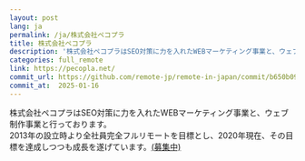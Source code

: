 ```yaml
---
layout: post
lang: ja
permalink: /ja/株式会社ペコプラ
title: 株式会社ペコプラ
description: '株式会社ペコプラはSEO対策に力を入れたWEBマーケティング事業と、ウェブ制作事業と行っております。 2013年の設立時より全社員完全フルリモートを目標とし、2020年現在、その目標を達成しつつも成長を遂げています。(募集中)'
categories: full_remote
link: https://pecopla.net/
commit_url: https://github.com/remote-jp/remote-in-japan/commit/b650b0994970e1784f9df7f676d17574b0470674
commit_at:  2025-01-16
---
```


<p>株式会社ペコプラはSEO対策に力を入れたWEBマーケティング事業と、ウェブ制作事業と行っております。<br />2013年の設立時より全社員完全フルリモートを目標とし、2020年現在、その目標を達成しつつも成長を遂げています。<a href="https://pecopla.net/recruit">(募集中)</a></p>
